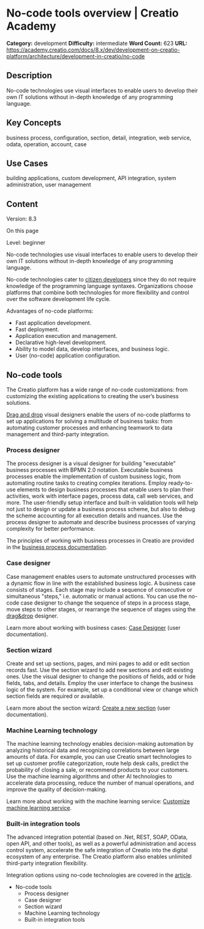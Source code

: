 # No-code tools overview | Creatio Academy

**Category:** development **Difficulty:** intermediate **Word Count:** 623
**URL:**
https://academy.creatio.com/docs/8.x/dev/development-on-creatio-platform/architecture/development-in-creatio/no-code

## Description

No-code technologies use visual interfaces to enable users to develop their own
IT solutions without in-depth knowledge of any programming language.

## Key Concepts

business process, configuration, section, detail, integration, web service,
odata, operation, account, case

## Use Cases

building applications, custom development, API integration, system
administration, user management

## Content

Version: 8.3

On this page

Level: beginner

No-code technologies use visual interfaces to enable users to develop their own
IT solutions without in-depth knowledge of any programming language.

No-code technologies cater to
[citizen developers](https://www.gartner.com/en/information-technology/glossary/citizen-developer)
since they do not require knowledge of the programming language syntaxes.
Organizations choose platforms that combine both technologies for more
flexibility and control over the software development life cycle.

Advantages of no-code platforms:

- Fast application development.
- Fast deployment.
- Application execution and management.
- Declarative high-level development.
- Ability to model data, develop interfaces, and business logic.
- User (no-code) application configuration.

## No-code tools​

The Creatio platform has a wide range of no-code customizations: from
customizing the existing applications to creating the user’s business solutions.

[Drag and drop](https://en.wikipedia.org/w/index.php?title=Drag_and_drop&oldid=987890664)
visual designers enable the users of no-code platforms to set up applications
for solving a multitude of business tasks: from automating customer processes
and enhancing teamwork to data management and third-party integration.

### Process designer​

The process designer is a visual designer for building "executable" business
processes with BPMN 2.0 notation. Executable business processes enable the
implementation of custom business logic, from automating routine tasks to
creating complex iterations. Employ ready-to-use elements to design business
processes that enable users to plan their activities, work with interface pages,
process data, call web services, and more. The user-friendly setup interface and
built-in validation tools will help not just to design or update a business
process scheme, but also to debug the scheme accounting for all execution
details and nuances. Use the process designer to automate and describe business
processes of varying complexity for better performance.

The principles of working with business processes in Creatio are provided in the
[business process documentation](https://academy.creatio.com/docs/8.x/no-code-customization/category/bpm-tools).

### Case designer​

Case management enables users to automate unstructured processes with a dynamic
flow in line with the established business logic. A business case consists of
stages. Each stage may include a sequence of consecutive or simultaneous
"steps," i.e. automatic or manual actions. You can use the no-code case designer
to change the sequence of steps in a process stage, move steps to other stages,
or rearrange the sequence of stages using the
[drag&drop](https://en.wikipedia.org/w/index.php?title=Drag-and-drop&oldid=106808842)
designer.

Learn more about working with business cases:
[Case Designer](https://academy.creatio.com/documents?ver=8.3&id=7116) (user
documentation).

### Section wizard​

Create and set up sections, pages, and mini pages to add or edit section records
fast. Use the section wizard to add new sections and edit existing ones. Use the
visual designer to change the positions of fields, add or hide fields, tabs, and
details. Employ the user interface to change the business logic of the system.
For example, set up a conditional view or change which section fields are
required or available.

Learn more about the section wizard:
[Create a new section](https://academy.creatio.com/documents?ver=8.0&id=1705)
(user documentation).

### Machine Learning technology​

The machine learning technology enables decision-making automation by analyzing
historical data and recognizing correlations between large amounts of data. For
example, you can use Creatio smart technologies to set up customer profile
categorization, route help desk calls, predict the probability of closing a
sale, or recommend products to your customers. Use the machine learning
algorithms and other AI technologies to accelerate data processing, reduce the
number of manual operations, and improve the quality of decision-making.

Learn more about working with the machine learning service:
[Customize machine learning service](https://academy.creatio.com/documents?ver=8.3&id=15756).

### Built-in integration tools​

The advanced integration potential (based on .Net, REST, SOAP, OData, open API,
and other tools), as well as a powerful administration and access control
system, accelerate the safe integration of Creatio into the digital ecosystem of
any enterprise. The Creatio platform also enables unlimited third-party
integration flexibility.

Integration options using no-code technologies are covered in the
[article](https://academy.creatio.com/documents?ver=8.3&id=15111&anchor=title-2098-3).

- No-code tools
  - Process designer
  - Case designer
  - Section wizard
  - Machine Learning technology
  - Built-in integration tools
